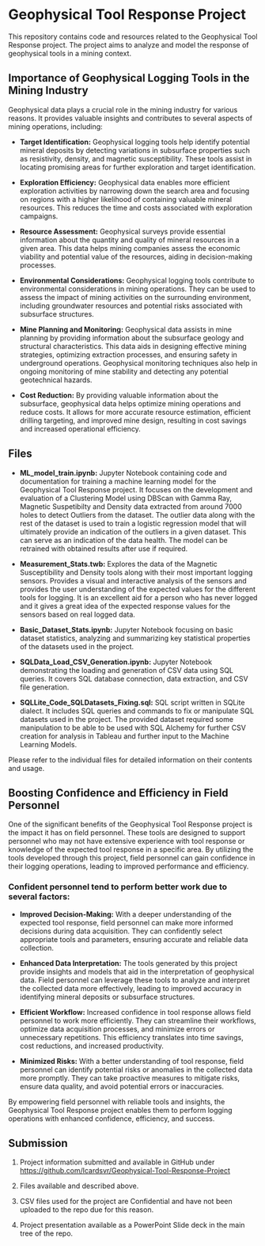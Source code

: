 # Geophysical Tool Response Project

This repository contains code and resources related to the Geophysical Tool Response project. The project aims to analyze and model the response of geophysical tools in a mining context. 

## Importance of Geophysical Logging Tools in the Mining Industry

Geophysical data plays a crucial role in the mining industry for various reasons. It provides valuable insights and contributes to several aspects of mining operations, including:

- **Target Identification:** Geophysical logging tools help identify potential mineral deposits by detecting variations in subsurface properties such as resistivity, density, and magnetic susceptibility. These tools assist in locating promising areas for further exploration and target identification.

- **Exploration Efficiency:** Geophysical data enables more efficient exploration activities by narrowing down the search area and focusing on regions with a higher likelihood of containing valuable mineral resources. This reduces the time and costs associated with exploration campaigns.

- **Resource Assessment:** Geophysical surveys provide essential information about the quantity and quality of mineral resources in a given area. This data helps mining companies assess the economic viability and potential value of the resources, aiding in decision-making processes.

- **Environmental Considerations:** Geophysical logging tools contribute to environmental considerations in mining operations. They can be used to assess the impact of mining activities on the surrounding environment, including groundwater resources and potential risks associated with subsurface structures.

- **Mine Planning and Monitoring:** Geophysical data assists in mine planning by providing information about the subsurface geology and structural characteristics. This data aids in designing effective mining strategies, optimizing extraction processes, and ensuring safety in underground operations. Geophysical monitoring techniques also help in ongoing monitoring of mine stability and detecting any potential geotechnical hazards.

- **Cost Reduction:** By providing valuable information about the subsurface, geophysical data helps optimize mining operations and reduce costs. It allows for more accurate resource estimation, efficient drilling targeting, and improved mine design, resulting in cost savings and increased operational efficiency.

## Files

- **ML_model_train.ipynb:** Jupyter Notebook containing code and documentation for training a machine learning model for the Geophysical Tool Response project. It focuses on the development and evaluation of a Clustering Model using DBScan with Gamma Ray, Magnetic Suspetibilty and Density data extracted from around 7000 holes to detect Outliers from the dataset. The outlier data along with the rest of the dataset is used to train a logistic regression model that will ultimately provide an indication of the outliers in a given dataset. This can serve as an indication of the data health. The model can be retrained with obtained results after use if required.

- **Measurement_Stats.twb:** Explores the data of the Magnetic Susceptibility and Density tools along with their most important logging sensors. Provides a visual and interactive analysis of the sensors and provides the user understanding of the expected values for the different tools for logging. It is an excellent aid for a person who has never logged and it gives a great idea of the expected response values for the sensors based on real logged data.

- **Basic_Dataset_Stats.ipynb:** Jupyter Notebook focusing on basic dataset statistics, analyzing and summarizing key statistical properties of the datasets used in the project.

- **SQLData_Load_CSV_Generation.ipynb:** Jupyter Notebook demonstrating the loading and generation of CSV data using SQL queries. It covers SQL database connection, data extraction, and CSV file generation.

- **SQLLite_Code_SQLDatasets_Fixing.sql:** SQL script written in SQLite dialect. It includes SQL queries and commands to fix or manipulate SQL datasets used in the project. The provided dataset required some manipulation to be able to be used with SQL Alchemy for further CSV creation for analysis in Tableau and further input to the Machine Learning Models. 

Please refer to the individual files for detailed information on their contents and usage.

## Boosting Confidence and Efficiency in Field Personnel

One of the significant benefits of the Geophysical Tool Response project is the impact it has on field personnel. These tools are designed to support personnel who may not have extensive experience with tool response or knowledge of the expected tool response in a specific area. By utilizing the tools developed through this project, field personnel can gain confidence in their logging operations, leading to improved performance and efficiency.

### Confident personnel tend to perform better work due to several factors:

 - **Improved Decision-Making:** With a deeper understanding of the expected tool response, field personnel can make more informed decisions during data acquisition. They can confidently select appropriate tools and parameters, ensuring accurate and reliable data collection.

 - **Enhanced Data Interpretation:** The tools generated by this project provide insights and models that aid in the interpretation of geophysical data. Field personnel can leverage these tools to analyze and interpret the collected data more effectively, leading to improved accuracy in identifying mineral deposits or subsurface structures.

- **Efficient Workflow:** Increased confidence in tool response allows field personnel to work more efficiently. They can streamline their workflows, optimize data acquisition processes, and minimize errors or unnecessary repetitions. This efficiency translates into time savings, cost reductions, and increased productivity.

- **Minimized Risks:** With a better understanding of tool response, field personnel can identify potential risks or anomalies in the collected data more promptly. They can take proactive measures to mitigate risks, ensure data quality, and avoid potential errors or inaccuracies.

By empowering field personnel with reliable tools and insights, the Geophysical Tool Response project enables them to perform logging operations with enhanced confidence, efficiency, and success.

## Submission

1. Project information submitted and available in GitHub under https://github.com/lcardsvr/Geophysical-Tool-Response-Project

2. Files available and described above.

3. CSV files used for the project are Confidential and have not been uploaded to the repo due for this reason.

4. Project presentation available as a PowerPoint Slide deck in the main tree of the repo.

